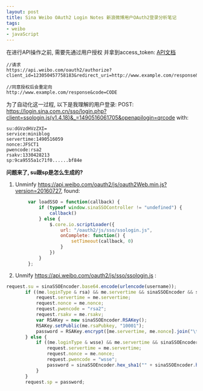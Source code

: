 ```yaml
---
layout: post 
title: Sina Weibo OAuth2 Login Notes 新浪微博用户OAuth2登录分析笔记
tags:
- weibo
- javaScript
---
```


在进行API操作之前, 需要先通过用户授权 并拿到access_token: [API文档](http://open.weibo.com/wiki/Oauth2/authorize)
```
//请求
https://api.weibo.com/oauth2/authorize?client_id=123050457758183&redirect_uri=http://www.example.com/response&response_type=code

//同意授权后会重定向
http://www.example.com/response&code=CODE
```

为了自动化这一过程, 以下是我理解的用户登录:
POST: https://login.sina.com.cn/sso/login.php?client=ssologin.js(v1.4.18)&_=1490516061705&openapilogin=qrcode with:

```
su:dGVzdHVzZXI=
service:miniblog
servertime:1490516059
nonce:JFSCT1
pwencode:rsa2
rsakv:1330428213
sp:9ca9555a1c71f0......bf84e
```

**问题来了, su跟sp是怎么生成的?**


1. Unminfy https://api.weibo.com/oauth2/js/oauth2Web.min.js?version=20160727, found:

```javascript
        var loadSSO = function(callback) {
            if (typeof window.sinaSSOController != "undefined") {
                callback()
            } else {
                $.core.io.scriptLoader({
                    url: "/oauth2/js/sso/ssologin.js",
                    onComplete: function() {
                        setTimeout(callback, 0)
                    }
                })
            }
        };
 ```
 
2. Unmify https://api.weibo.com/oauth2/js/sso/ssologin.js :
 
 ```javascript
request.su = sinaSSOEncoder.base64.encode(urlencode(username));
        if ((me.loginType & rsa) && me.servertime && sinaSSOEncoder && sinaSSOEncoder.RSAKey) {
            request.servertime = me.servertime;
            request.nonce = me.nonce;
            request.pwencode = "rsa2";
            request.rsakv = me.rsakv;
            var RSAKey = new sinaSSOEncoder.RSAKey();
            RSAKey.setPublic(me.rsaPubkey, "10001");
            password = RSAKey.encrypt([me.servertime, me.nonce].join("\t") + "\n" + password)
        } else {
            if ((me.loginType & wsse) && me.servertime && sinaSSOEncoder && sinaSSOEncoder.hex_sha1) {
                request.servertime = me.servertime;
                request.nonce = me.nonce;
                request.pwencode = "wsse";
                password = sinaSSOEncoder.hex_sha1("" + sinaSSOEncoder.hex_sha1(sinaSSOEncoder.hex_sha1(password)) + me.servertime + me.nonce)
            }
        }
        request.sp = password;
 ```

 


